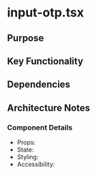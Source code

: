 # input-otp.tsx

## Purpose

## Key Functionality

## Dependencies

## Architecture Notes

### Component Details
- Props: 
- State: 
- Styling: 
- Accessibility: 
